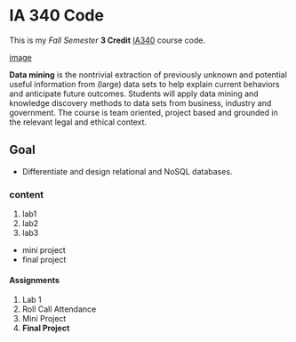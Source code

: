 # IA 340 Code

This is my *Fall Semester* **3 Credit** [IA340](https://catalog.jmu.edu/preview_course_nopop.php?catoid=50&coid=258336) course code.

[image](https://www.jmu.edu/_images/homepage/explore-programs.jpg)

**Data mining** is the nontrivial extraction of previously unknown and potential useful information from (large) data sets to help explain current behaviors and anticipate future outcomes. Students will apply data mining and knowledge discovery methods to data sets from business, industry and government. The course is team oriented, project based and grounded in the relevant legal and ethical context.

## Goal 

- Differentiate and design relational and NoSQL databases.
  
### content

1. lab1
2. lab2
3. lab3

- mini project
- final project

#### Assignments

1. Lab 1
2. Roll Call Attendance
3. Mini Project
4. **Final Project**
